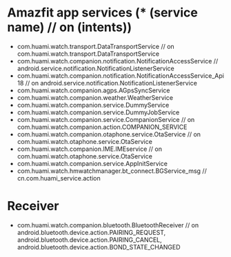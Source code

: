 # Amazfit app services (\* (service name) // on (intents))

* com.huami.watch.transport.DataTransportService // on com.huami.watch.transport.DataTransportService
* com.huami.watch.companion.notification.NotificationAccessService // android.service.notification.NotificationListenerService
* com.huami.watch.companion.notification.NotificationAccessService_Api18 // on android.service.notification.NotificationListenerService
* com.huami.watch.companion.agps.AGpsSyncService
* com.huami.watch.companion.weather.WeatherService
* com.huami.watch.companion.service.DummyService
* com.huami.watch.companion.service.DummyJobService
* com.huami.watch.companion.service.CompanionService // on com.huami.watch.companion.action.COMPANION_SERVICE
* com.huami.watch.companion.otaphone.service.OtaService // on com.huami.watch.otaphone.service.OtaService
* com.huami.watch.companion.IME.IMEservice // on com.huami.watch.otaphone.service.OtaService
* com.huami.watch.companion.service.AppInitService
* com.huami.watch.hmwatchmanager.bt_connect.BGService_msg // cn.com.huami_service.action

# Receiver
* com.huami.watch.companion.bluetooth.BluetoothReceiver // on android.bluetooth.device.action.PAIRING_REQUEST, android.bluetooth.device.action.PAIRING_CANCEL, android.bluetooth.device.action.BOND_STATE_CHANGED
